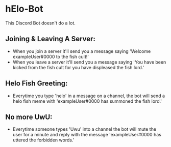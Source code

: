 # hElo-Bot
This Discord Bot doesn't do a lot. 

Joining & Leaving A Server:
----------------------------
- When you join a server it'll send you a message saying 'Welcome exampleUser#0000 to the fish cult!'
- When you leave a server it'll send you a message saying 'You have been kicked from the fish cult for you have displeased the fish lord.'

Helo Fish Greeting:
-------------------
- Everytime you type 'helo' in a message on a channel, the bot will send a helo fish meme with 'exampleUser#0000 has summoned the fish lord.'

No more UwU:
------------
- Everytime someone types 'Uwu' into a channel the bot will mute the user for a minute and reply with the message 'exampleUser#0000 has uttered the forbidden words.'
